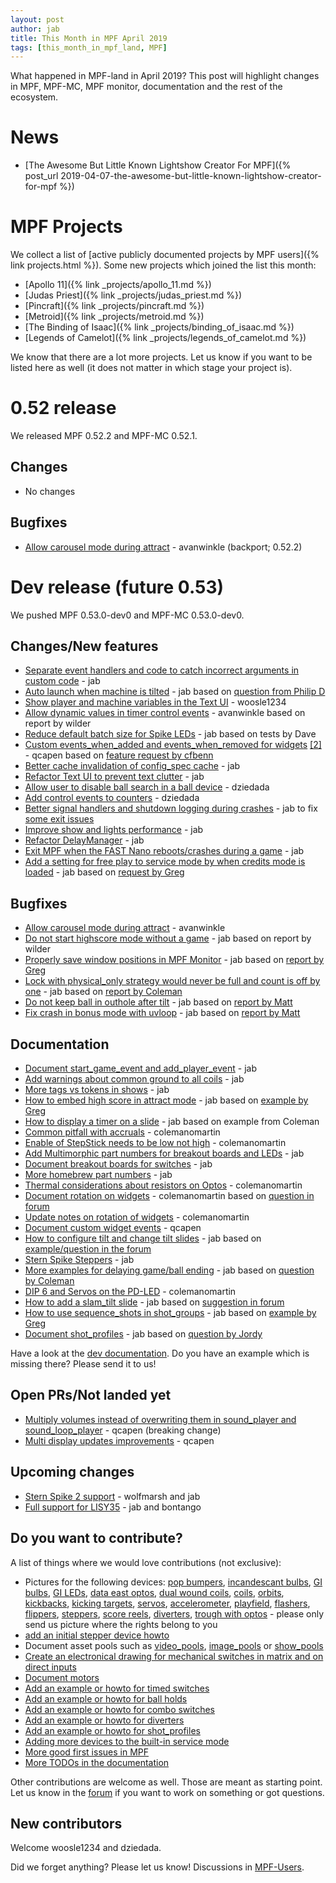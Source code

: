 ```yaml
---
layout: post
author: jab
title: This Month in MPF April 2019
tags: [this_month_in_mpf_land, MPF]
---
```

What happened in MPF-land in April 2019?
This post will highlight changes in MPF, MPF-MC, MPF monitor, documentation
and the rest of the ecosystem.

# News

* [The Awesome But Little Known Lightshow Creator For MPF]({% post_url 2019-04-07-the-awesome-but-little-known-lightshow-creator-for-mpf %}) 

# MPF Projects

We collect a list of [active publicly documented projects by MPF users]({% link projects.html %}).
Some new projects which joined the list this month:

* [Apollo 11]({% link _projects/apollo_11.md %})
* [Judas Priest]({% link _projects/judas_priest.md %})
* [Pincraft]({% link _projects/pincraft.md %})
* [Metroid]({% link _projects/metroid.md %})
* [The Binding of Isaac]({% link _projects/binding_of_isaac.md %})
* [Legends of Camelot]({% link _projects/legends_of_camelot.md %})

We know that there are a lot more projects. Let us know if you want to be listed here as well (it does not matter in which stage your project is).

# 0.52 release

We released MPF 0.52.2 and MPF-MC 0.52.1.

## Changes

* No changes

## Bugfixes

* [Allow carousel mode during attract](https://github.com/missionpinball/mpf/pull/1326) - avanwinkle (backport; 0.52.2) 

# Dev release (future 0.53)

We pushed MPF 0.53.0-dev0 and MPF-MC 0.53.0-dev0.

## Changes/New features

* [Separate event handlers and code to catch incorrect arguments in custom code](https://github.com/missionpinball/mpf/pull/1327) - jab
* [Auto launch when machine is tilted](https://github.com/missionpinball/mpf/pull/1330) - jab based on [question from Philip D](https://groups.google.com/forum/#!topic/mpf-users/rjDghM-2XXk)
* [Show player and machine variables in the Text UI](https://github.com/missionpinball/mpf/pull/1328) - woosle1234
* [Allow dynamic values in timer control events](https://github.com/missionpinball/mpf/pull/1337) - avanwinkle based on report by wilder
* [Reduce default batch size for Spike LEDs](https://github.com/missionpinball/mpf/commit/e3ad5dded06c820db2ec38cbccdc3ed8f683480a) - jab based on tests by Dave
* [Custom events_when_added and events_when_removed for widgets](https://github.com/missionpinball/mpf-mc/pull/372) [[2]](https://github.com/missionpinball/mpf/pull/1338) - qcapen based on [feature request by cfbenn](https://github.com/missionpinball/mpf/issues/1332)
* [Better cache invalidation of config_spec cache](https://github.com/missionpinball/mpf/commit/d806ceecb0a53e61d3726471008611b229fb4fd7) - jab
* [Refactor Text UI to prevent text clutter](https://github.com/missionpinball/mpf/pull/1339) - jab
* [Allow user to disable ball search in a ball device](https://github.com/missionpinball/mpf/pull/1341) -  dziedada
* [Add control events to counters](https://github.com/missionpinball/mpf/pull/1342) - dziedada
* [Better signal handlers and shutdown logging during crashes](https://github.com/missionpinball/mpf/pull/1347) - jab to fix [some exit issues](https://groups.google.com/forum/#!topic/mpf-users/98apwhX_rMo)
* [Improve show and lights performance](https://github.com/missionpinball/mpf/pull/1346) - jab
* [Refactor DelayManager](https://github.com/missionpinball/mpf/pull/1344) - jab
* [Exit MPF when the FAST Nano reboots/crashes during a game](https://github.com/missionpinball/mpf/pull/1343) - jab
* [Add a setting for free play to service mode by when credits mode is loaded](https://github.com/missionpinball/mpf/pull/1354) - jab based on [request by Greg](https://groups.google.com/forum/#!topic/mpf-users/Q18AvoEaVRw)

## Bugfixes

* [Allow carousel mode during attract](https://github.com/missionpinball/mpf/pull/1325) - avanwinkle
* [Do not start highscore mode without a game](https://github.com/missionpinball/mpf/pull/1331) - jab based on report by wilder
* [Properly save window positions in MPF Monitor](https://github.com/missionpinball/mpf-monitor/commit/79bb049101b62bf846c4451ac462b0d0a4a7acaf) - jab based on [report by Greg](https://groups.google.com/forum/#!topic/mpf-users/JXB5Pv26Ces)
* [Lock with physical_only strategy would never be full and count is off by one](https://github.com/missionpinball/mpf/pull/1350) - jab based on [report by Coleman](https://groups.google.com/forum/#!topic/mpf-users/SVCfuA5jll8)
* [Do not keep ball in outhole after tilt](https://github.com/missionpinball/mpf/pull/1351) - jab based on [report by Matt](https://groups.google.com/forum/#!topic/mpf-users/0FTPmHuB734)
* [Fix crash in bonus mode with uvloop](https://github.com/missionpinball/mpf/pull/1352) - jab based on [report by Matt](https://groups.google.com/forum/#!topic/mpf-users/OwL2cT3lGq4)

## Documentation

* [Document start_game_event and add_player_event](https://github.com/missionpinball/mpf-docs/commit/49b4bd34e1a8d675115c99bac1a05c9054921928) - jab
* [Add warnings about common ground to all coils](https://github.com/missionpinball/mpf-docs/commit/13efc1612aff5308239972383b7403bede0f8f3a) - jab 
* [More tags vs tokens in shows](https://github.com/missionpinball/mpf-docs/commit/3441c61471772745c299389481ff7d03945e5872) - jab
* [How to embed high score in attract mode](https://github.com/missionpinball/mpf-docs/commit/aa7fb941fbd39ab9d10c66735f4bb5de7493a94a) - jab based on [example by Greg](https://groups.google.com/forum/#!topic/mpf-users/TGp86erLGKc)
* [How to display a timer on a slide](https://github.com/missionpinball/mpf-docs/commit/5f9b640d36af055051adf15dba0ea2a0735f1dcd) - jab based on example from Coleman
* [Common pitfall with accruals](https://github.com/missionpinball/mpf-docs/pull/215) - colemanomartin
* [Enable of StepStick needs to be low not high](https://github.com/missionpinball/mpf-docs/pull/207) - colemanomartin
* [Add Multimorphic part numbers for breakout boards and LEDs](https://github.com/missionpinball/mpf-docs/commit/3482321d29872d1555399d345e2cc9e5c62f08c7) - jab
* [Document breakout boards for switches](https://github.com/missionpinball/mpf-docs/commit/7a6afed328a0ebfbe61bdafcd4cc5d7a9f51edef) - jab
* [More homebrew part numbers](https://github.com/missionpinball/mpf-docs/commit/49b398350341a8f781cbcf1e96647f8684c34cc8) - jab
* [Thermal considerations about resistors on Optos](https://github.com/missionpinball/mpf-docs/pull/216) - colemanomartin
* [Document rotation on widgets](https://github.com/missionpinball/mpf-docs/pull/218) - colemanomartin based on [question in forum](https://groups.google.com/forum/#!topic/mpf-users/v2uAIPbz8nA)
* [Update notes on rotation of widgets](https://github.com/missionpinball/mpf-docs/pull/217) - colemanomartin
* [Document custom widget events](https://github.com/missionpinball/mpf-docs/commit/497a4f53cf174bb2814680a1ded7875194ca9d0a) - qcapen 
* [How to configure tilt and change tilt slides](https://github.com/missionpinball/mpf-docs/commit/ec47267b2ace174480f7e90dc6875bafcc863203) - jab based on [example/question in the forum](https://groups.google.com/forum/#!topic/mpf-users/iHZxy9_eHPk)
* [Stern Spike Steppers](https://github.com/missionpinball/mpf-docs/commit/3aa75dc6c3bc47b5b56d32ee89f18b900b135e68) - jab
* [More examples for delaying game/ball ending](https://github.com/missionpinball/mpf-docs/commit/5477f6f2313507aa0f992bc56cffa7a60f1eec81) - jab based on [question by Coleman](https://groups.google.com/forum/#!topic/mpf-users/3FZqX4w_ROM)
* [DIP 6 and Servos on the PD-LED](https://github.com/missionpinball/mpf-docs/pull/220) - colemanomartin
* [How to add a slam_tilt slide](https://github.com/missionpinball/mpf-docs/commit/817a3cbca08b1b9f9fd5284f11ebf0ade2d8d5ee) - jab based on [suggestion in forum](https://groups.google.com/forum/#!topic/mpf-users/iHZxy9_eHPk)
* [How to use sequence_shots in shot_groups](https://github.com/missionpinball/mpf-docs/commit/6916cab9dd1650d6ae7749adb70c4947432721c9) - jab based on [example by Greg](https://groups.google.com/forum/#!topic/mpf-users/FUephO5O-TE)
* [Document shot_profiles](https://github.com/missionpinball/mpf-docs/commit/b228792be0f2244ea316b8ce5e5d2fa11e780bdf) - jab based on [question by Jordy](https://groups.google.com/forum/#!topic/mpf-users/UQHGAJ-hips)

Have a look at the [dev documentation](http://docs.missionpinball.org/en/dev/).
Do you have an example which is missing there? Please send it to us!

## Open PRs/Not landed yet

* [Multiply volumes instead of overwriting them in sound_player and sound_loop_player](https://github.com/missionpinball/mpf-mc/pull/333) - qcapen (breaking change)
* [Multi display updates improvements](https://github.com/missionpinball/mpf-mc/pull/323) - qcapen

## Upcoming changes

* [Stern Spike 2 support](https://github.com/missionpinball/mpf/issues/1246) - wolfmarsh and jab
* [Full support for LISY35](https://github.com/missionpinball/mpf/issues/1218) - jab and bontango

## Do you want to contribute?

A list of things where we would love contributions (not exclusive):

* Pictures for the following devices: [pop bumpers](http://docs.missionpinball.org/en/dev/mechs/pop_bumpers/index.html),
  [incandescant bulbs](http://docs.missionpinball.org/en/dev/mechs/lights/matrix_lights.html),
  [GI bulbs](http://docs.missionpinball.org/en/dev/mechs/lights/gis.html),
  [GI LEDs](http://docs.missionpinball.org/en/dev/mechs/lights/gis.html),
  [data east optos](docs.missionpinball.org/en/dev/mechs/switches/optos.html),
  [dual wound coils](http://docs.missionpinball.org/en/dev/mechs/coils/dual_wound_coils.html),
  [coils](http://docs.missionpinball.org/en/dev/mechs/coils/index.html),
  [orbits](http://docs.missionpinball.org/en/dev/mechs/loops/index.html),
  [kickbacks](http://docs.missionpinball.org/en/dev/mechs/kickbacks/index.html),
  [kicking targets](http://docs.missionpinball.org/en/dev/mechs/targets/kicking_targets/index.html),
  [servos](http://docs.missionpinball.org/en/dev/mechs/servos/index.html),
  [accelerometer](http://docs.missionpinball.org/en/dev/mechs/accelerometers/index.html),
  [playfield](http://docs.missionpinball.org/en/dev/mechs/playfields/index.html),
  [flashers](http://docs.missionpinball.org/en/dev/mechs/lights/flashers.html),
  [flippers](http://docs.missionpinball.org/en/dev/mechs/flippers/index.html),
  [steppers](http://docs.missionpinball.org/en/dev/mechs/steppers/index.html),
  [score reels](http://docs.missionpinball.org/en/dev/mechs/score_reels/index.html),
  [diverters](http://docs.missionpinball.org/en/dev/mechs/diverters/index.html),
  [trough with optos](http://docs.missionpinball.org/en/dev/mechs/troughs/index.html) - please only send us picture where the rights belong to you
* [add an initial stepper device howto](http://docs.missionpinball.org/en/dev/mechs/steppers/index.html)
* Document asset pools such as [video_pools](http://docs.missionpinball.org/en/dev/config/video_pools.html), [image_pools](http://docs.missionpinball.org/en/dev/config/image_pools.html) or [show_pools](http://docs.missionpinball.org/en/dev/config/show_pools.html)
* [Create an electronical drawing for mechanical switches in matrix and on direct inputs](http://docs.missionpinball.org/en/dev/mechs/switches/mechanical_switches.html)
* [Document motors](http://docs.missionpinball.org/en/dev/mechs/motors/index.html)
* [Add an example or howto for timed switches](http://docs.missionpinball.org/en/dev/game_logic/timed_switches/index.html)
* [Add an example or howto for ball holds](http://docs.missionpinball.org/en/dev/game_logic/ball_holds/index.html)
* [Add an example or howto for combo switches](http://docs.missionpinball.org/en/dev/game_logic/combo_switches/index.html)
* [Add an example or howto for diverters](http://docs.missionpinball.org/en/dev/mechs/diverters/index.html)
* [Add an example or howto for shot_profiles](http://docs.missionpinball.org/en/dev/game_logic/shots/shot_profiles.html)
* [Adding more devices to the built-in service mode](https://github.com/missionpinball/mpf/issues/693)
* [More good first issues in MPF](https://github.com/missionpinball/mpf/issues?q=is%3Aissue+is%3Aopen+label%3A%22good+first+issue%22)
* [More TODOs in the documentation](http://docs.missionpinball.org/en/dev/search.html?q=help_us_to_write_it&check_keywords=yes&area=default)

Other contributions are welcome as well.
Those are meant as starting point.
Let us know in the [forum](https://groups.google.com/forum/#!forum/mpf-users)
if you want to work on something or got questions.

## New contributors

Welcome woosle1234 and dziedada.

Did we forget anything? Please let us know!
Discussions in [MPF-Users](https://groups.google.com/forum/#!forum/mpf-users).
